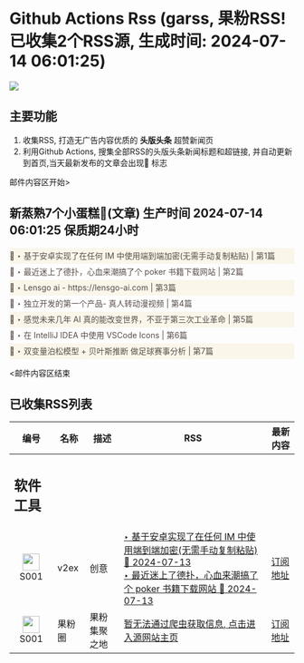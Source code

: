 # Github Actions Rss (garss, 果粉RSS! 已收集2个RSS源, 生成时间: 2024-07-14 06:01:25)

![](https://cdn.jsdelivr.net/gh/xinkeji/garss/_media/ga-rss.png)



## 主要功能
1. 收集RSS, 打造无广告内容优质的 **头版头条** 超赞新闻页
2. 利用Github Actions, 搜集全部RSS的头版头条新闻标题和超链接, 并自动更新到首页,当天最新发布的文章会出现🌈 标志

邮件内容区开始>
<h2>新蒸熟7个小蛋糕🍰(文章) 生产时间 2024-07-14 06:01:25 保质期24小时</h2>

<div style='line-height:3;background-color:#FAF6EA;' ><a href='https://www.v2ex.com/t/1057036#reply37' style="line-height:2;text-decoration:none;display:block;color:#584D49;">🌈 ‣ 基于安卓实现了在任何 IM 中使用端到端加密(无需手动复制粘贴) | 第1篇</a></div><div style='line-height:3;' ><a href='https://www.v2ex.com/t/1057102#reply0' style="line-height:2;text-decoration:none;display:block;color:#584D49;">🌈 ‣ 最近迷上了德扑，心血来潮搞了个 poker 书籍下载网站 | 第2篇</a></div><div style='line-height:3;background-color:#FAF6EA;' ><a href='https://www.v2ex.com/t/1057099#reply0' style="line-height:2;text-decoration:none;display:block;color:#584D49;">🌈 ‣ Lensgo ai - https://lensgo-ai.com | 第3篇</a></div><div style='line-height:3;' ><a href='https://www.v2ex.com/t/1057083#reply1' style="line-height:2;text-decoration:none;display:block;color:#584D49;">🌈 ‣ 独立开发的第一个产品- 真人转动漫视频 | 第4篇</a></div><div style='line-height:3;background-color:#FAF6EA;' ><a href='https://www.v2ex.com/t/1057061#reply4' style="line-height:2;text-decoration:none;display:block;color:#584D49;">🌈 ‣ 感觉未来几年 AI 真的能改变世界，不亚于第三次工业革命 | 第5篇</a></div><div style='line-height:3;' ><a href='https://www.v2ex.com/t/1057005#reply1' style="line-height:2;text-decoration:none;display:block;color:#584D49;">🌈 ‣ 在 IntelliJ IDEA 中使用 VSCode Icons | 第6篇</a></div><div style='line-height:3;background-color:#FAF6EA;' ><a href='https://www.v2ex.com/t/1057031#reply0' style="line-height:2;text-decoration:none;display:block;color:#584D49;">🌈 ‣ 双变量泊松模型 + 贝叶斯推断 做足球赛事分析 | 第7篇</a></div>

<邮件内容区结束

## 已收集RSS列表

| 编号 | 名称 | 描述 | RSS | 最新内容 |
| --- | --- | --- | --- | --- |
| <h2 id="软件工具">软件工具</h2> |  |   |  |  |
| <div id="S001" style="text-align: center;"><img src="https://cdn.jsdelivr.net/gh/zhaoolee/garss/_media/favicon/S001.png" width="30px" style="width:30px;height: auto;"/><br><span>S001</span></div> | v2ex | 创意 | [‣ 基于安卓实现了在任何 IM 中使用端到端加密(无需手动复制粘贴) 🌈 2024-07-13](https://www.v2ex.com/t/1057036#reply37)<br/>[‣ 最近迷上了德扑，心血来潮搞了个 poker 书籍下载网站 🌈 2024-07-13](https://www.v2ex.com/t/1057102#reply0) | [订阅地址](https://www.v2ex.com/feed/tab/creative.xml) |
| <div id="S001" style="text-align: center;"><img src="https://cdn.jsdelivr.net/gh/zhaoolee/garss/_media/favicon/S001.png" width="30px" style="width:30px;height: auto;"/><br><span>S001</span></div> | 果粉圈 | 果粉集聚之地 | [暂无法通过爬虫获取信息, 点击进入源网站主页](https://g0f.cn) | [订阅地址](https://g0f.cn/rss.xml) |



